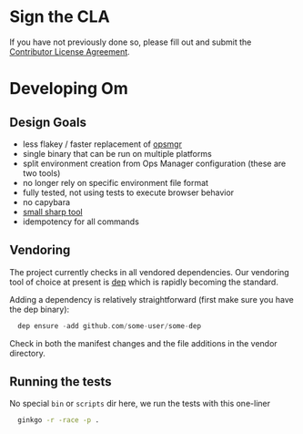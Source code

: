# Sign the CLA

If you have not previously done so, please fill out and
submit the [Contributor License Agreement](https://cla.pivotal.io/sign/pivotal).

# Developing Om

## Design Goals

- less flakey / faster replacement of [opsmgr](https://github.com/pivotal-cf/opsmgr)
- single binary that can be run on multiple platforms
- split environment creation from Ops Manager configuration (these are two tools)
- no longer rely on specific environment file format
- fully tested, not using tests to execute browser behavior
- no capybara
- [small sharp tool](https://brandur.org/small-sharp-tools)
- idempotency for all commands

## Vendoring

The project currently checks in all vendored dependencies. Our vendoring tool of choice
at present is [dep](https://github.com/golang/dep) which is rapidly becoming the standard.

Adding a dependency is relatively straightforward (first make sure you have the dep binary):

```go
  dep ensure -add github.com/some-user/some-dep
```

Check in both the manifest changes and the file additions in the vendor directory.

## Running the tests

No special `bin` or `scripts` dir here, we run the tests with this one-liner

```bash
  ginkgo -r -race -p .
```
